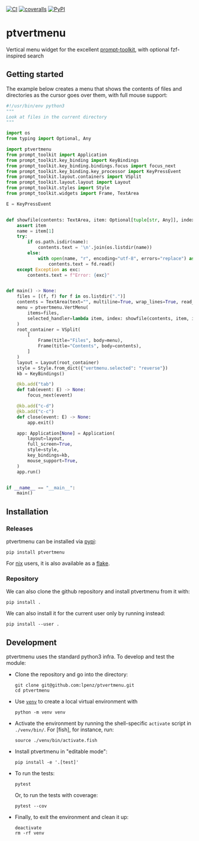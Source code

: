 [![CI](https://github.com/lpenz/ptvertmenu/actions/workflows/ci.yml/badge.svg)](https://github.com/lpenz/ptvertmenu/actions/workflows/ci.yml)
[![coveralls](https://coveralls.io/repos/github/lpenz/ptvertmenu/badge.svg?branch=main)](https://coveralls.io/github/lpenz/ptvertmenu?branch=main)
[![PyPI](https://img.shields.io/pypi/v/ptvertmenu)](https://pypi.org/project/ptvertmenu/)

# ptvertmenu

Vertical menu widget for the excellent [prompt-toolkit], with optional
fzf-inspired search


## Getting started

The example below creates a menu that shows the contents of files and
directories as the cursor goes over them, with full mouse support:

```.py
#!/usr/bin/env python3
"""
Look at files in the current directory
"""

import os
from typing import Optional, Any

import ptvertmenu
from prompt_toolkit import Application
from prompt_toolkit.key_binding import KeyBindings
from prompt_toolkit.key_binding.bindings.focus import focus_next
from prompt_toolkit.key_binding.key_processor import KeyPressEvent
from prompt_toolkit.layout.containers import VSplit
from prompt_toolkit.layout.layout import Layout
from prompt_toolkit.styles import Style
from prompt_toolkit.widgets import Frame, TextArea

E = KeyPressEvent


def showfile(contents: TextArea, item: Optional[tuple[str, Any]], index: int) -> None:
    assert item
    name = item[1]
    try:
        if os.path.isdir(name):
            contents.text = '\n'.join(os.listdir(name))
        else:
            with open(name, "r", encoding="utf-8", errors="replace") as fd:
                contents.text = fd.read()
    except Exception as exc:
        contents.text = f"Error: {exc}"


def main() -> None:
    files = [(f, f) for f in os.listdir(".")]
    contents = TextArea(text="", multiline=True, wrap_lines=True, read_only=True)
    menu = ptvertmenu.VertMenu(
        items=files,
        selected_handler=lambda item, index: showfile(contents, item, index),
    )
    root_container = VSplit(
        [
            Frame(title="Files", body=menu),
            Frame(title="Contents", body=contents),
        ]
    )
    layout = Layout(root_container)
    style = Style.from_dict({"vertmenu.selected": "reverse"})
    kb = KeyBindings()

    @kb.add("tab")
    def tab(event: E) -> None:
        focus_next(event)

    @kb.add("c-d")
    @kb.add("c-c")
    def close(event: E) -> None:
        app.exit()

    app: Application[None] = Application(
        layout=layout,
        full_screen=True,
        style=style,
        key_bindings=kb,
        mouse_support=True,
    )
    app.run()


if __name__ == "__main__":
    main()
```

## Installation


### Releases

ptvertmenu can be installed via [pypi]:

```
pip install ptvertmenu
```

For [nix] users, it is also available as a [flake].


### Repository

We can also clone the github repository and install ptvertmenu from it with:

```
pip install .
```

We can also install it for the current user only by running instead:

```
pip install --user .
```


## Development

ptvertmenu uses the standard python3 infra. To develop and test the module:
- Clone the repository and go into the directory:
  ```
  git clone git@github.com:lpenz/ptvertmenu.git
  cd ptvertmenu
  ```
- Use [`venv`] to create a local virtual environment with
  ```
  python -m venv venv
  ```
- Activate the environment by running the shell-specific `activate`
  script in `./venv/bin/`. For [fish], for instance, run:
  ```
  source ./venv/bin/activate.fish
  ```
- Install ptvertmenu in "editable mode":
  ```
  pip install -e '.[test]'
  ```
- To run the tests:
  ```
  pytest
  ```
  Or, to run the tests with coverage:
  ```
  pytest --cov
  ```
- Finally, to exit the environment and clean it up:
  ```
  deactivate
  rm -rf venv
  ```


[pypi]: https://pypi.org/project/ptvertmenu/
[nix]: https://nixos.org/
[flake]: https://nixos.wiki/wiki/Flakes
[`venv`]: https://docs.python.org/3/library/venv.html
[prompt-toolkit]: https://github.com/prompt-toolkit/python-prompt-toolkit

